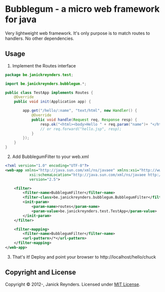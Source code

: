 Bubblegum - a micro web framework for java
==========================================

Very lightweight web framework. It's only purpose is to match routes to handlers. No other dependencies.

Usage
-----

1) Implement the Routes interface

```java
package be.janickreynders.test;

import be.janickreynders.bubblegum.*;

public class TestApp implements Routes {
    @Override
    public void init(Application app) {

        app.get("/hello/:name", "text/html", new Handler() {
            @Override
            public void handle(Request req, Response resp) {
                resp.ok("<html><body>Hello " + req.param("name")+ "</html></body>");
                // or req.forward("hello.jsp", resp);
            }
        });
    }
}
```

2) Add BubblegumFilter to your web.xml

```xml
<?xml version="1.0" encoding="UTF-8"?>
<web-app xmlns="http://java.sun.com/xml/ns/javaee" xmlns:xsi="http://www.w3.org/2001/XMLSchema-instance"
           xsi:schemaLocation="http://java.sun.com/xml/ns/javaee http://java.sun.com/xml/ns/javaee/web-app_2_5.xsd"
           version="2.5">

    <filter>
        <filter-name>BubblegumFilter</filter-name>
        <filter-class>be.janickreynders.bubblegum.BubblegumFilter</filter-class>
        <init-param>
            <param-name>routes</param-name>
            <param-value>be.janickreynders.test.TestApp</param-value>
        </init-param>
    </filter>

    <filter-mapping>
        <filter-name>BubblegumFilter</filter-name>
        <url-pattern>/*</url-pattern>
    </filter-mapping>
</web-app>
```

3) That's it! Deploy and point your browser to http://localhost/hello/chuck

Copyright and License
---------------------
Copyright &copy; 2012-, Janick Reynders. Licensed under [MIT License].

[MIT License]: https://github.com/janickr/shortcuttranslator/raw/master/LICENSE.txt

